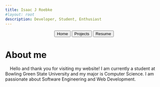 ```yaml
---
title: Isaac J Roebke
#layout: root
description: Developer, Student, Enthusiast
---
```


<div markdown="1" class="menu" style="text-align: center;">
  <a href="index.html"><button class="selected">Home</button></a>
  <a href="projects.html"><button>Projects</button></a>
  <a href="resume.html"><button>Resume</button></a>
</div>

<h1>About me</h1>

<p style="text-indent: 15px">Hello and thank you for visiting my website!
   I am currently a student at Bowling Green State University and my major is Computer Science.
   I am passionate about Software Engineering and Web Development.</p>

<!--
<p>Some things I excel at:</p>
<ul>
    <li>C++, C#, C</li>
    <li>HTML, CSS, js, DOM</li>
    <li>Python, Ruby</li>
</ul>
-->
<br>
<!---<a href="#"><button>top</button></a>--->
